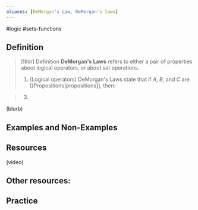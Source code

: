 ```yaml
---
aliases: [DeMorgan's Law, DeMorgan's laws]
--- 
```


#logic #sets-functions 

## Definition 

> [!tldr] Definition
> **DeMorgan's Laws** refers to either a pair of properties about logical operators, or about set operations. 
> 1. (Logical operators) DeMorgan's Laws state that if $A$, $B$, and $C$ are [[Propositions|propositions]], then: 

> 3. 

(blurb)

## Examples and Non-Examples

## Resources 

(video)

Other resources: 
- 

## Practice 
